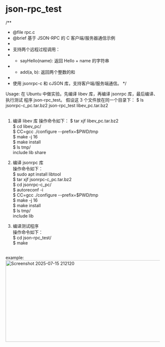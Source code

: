 # json-rpc_test
/**
 * @file rpc.c
 * @brief 基于 JSON-RPC 的 C 客户端/服务器通信示例
 *
 * 支持两个远程过程调用：
 * - sayHello(name): 返回 Hello + name 的字符串
 * - add(a, b): 返回两个整数的和
 *
 * 使用 jsonrpc-c 和 cJSON 库，支持客户端/服务端通信。
 */

Usage:
在 Ubuntu 中做实验。先编译 libev 库，再编译 jsonrpc 库，最后编译、执行测试
程序 json-rpc_test。
假设这 3 个文件放在同一个目录下：
$ ls <br>
jsonrpc-c_pc.tar.bz2 json-rpc_test libev_pc.tar.bz2 <br>
<br>
1. 编译 libev 库
操作命令如下：
$ tar xjf libev_pc.tar.bz2 <br>
$ cd libev_pc/ <br>
$ CC=gcc ./configure --prefix=$PWD/tmp <br>
$ make -j 16 <br>
$ make install <br>
$ ls tmp/ <br>
include lib share <br>


2. 编译 jsonrpc 库 <br>
操作命令如下： <br>
$ sudo apt install libtool <br>
$ tar xjf jsonrpc-c_pc.tar.bz2 <br>
$ cd jsonrpc-c_pc/ <br>
$ autoreconf -i <br>
$ CC=gcc ./configure --prefix=$PWD/tmp <br>
$ make -j 16 <br>
$ make install <br>
$ ls tmp/ <br>
include lib <br>


3. 编译测试程序 <br>
操作命令如下： <br>
$ cd json-rpc_test/ <br>
$ make <br>
<br>
example:
<img width="754" height="266" alt="Screenshot 2025-07-15 212120" src="https://github.com/user-attachments/assets/f86634b5-210b-40a2-b717-fe5871855477" />

